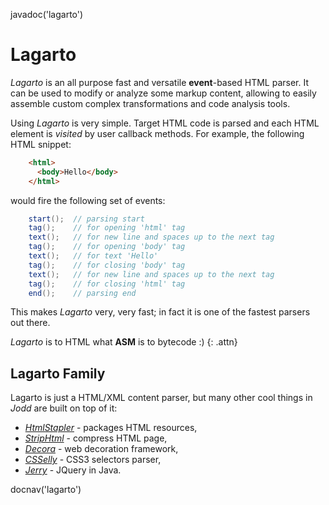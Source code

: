 <js>javadoc('lagarto')</js>

# Lagarto

*Lagarto* is an all purpose fast and versatile **event**-based HTML
parser. It can be used to modify or analyze some markup content,
allowing to easily assemble custom complex transformations and code
analysis tools.

Using *Lagarto* is very simple. Target HTML code is parsed and each HTML
element is *visited* by user callback methods. For example, the
following HTML snippet:

~~~~~ html
    <html>
      <body>Hello</body>
    </html>
~~~~~

would fire the following set of events:

~~~~~ java
    start();  // parsing start
    tag();    // for opening 'html' tag
    text();   // for new line and spaces up to the next tag
    tag();    // for opening 'body' tag
    text();   // for text 'Hello'
    tag();    // for closing 'body' tag
    text();   // for new line and spaces up to the next tag
    tag();    // for closing 'html' tag
    end();    // parsing end
~~~~~

This makes *Lagarto* very, very fast; in fact it is one of the fastest
parsers out there.

*Lagarto* is to HTML what **ASM** is to bytecode :)
{: .attn}

## Lagarto Family

Lagarto is just a HTML/XML content parser, but many other cool things in
*Jodd* are built on top of it:

* [*HtmlStapler*](/doc/htmlstapler/index.html) - packages HTML resources,
* [*StripHtml*](strip-html.html) - compress HTML page,
* [*Decora*](/doc/decora) - web decoration framework,
* [*CSSelly*](/doc/csselly) - CSS3 selectors parser,
* [*Jerry*](/doc/jerry) - JQuery in Java.

<js>docnav('lagarto')</js>
